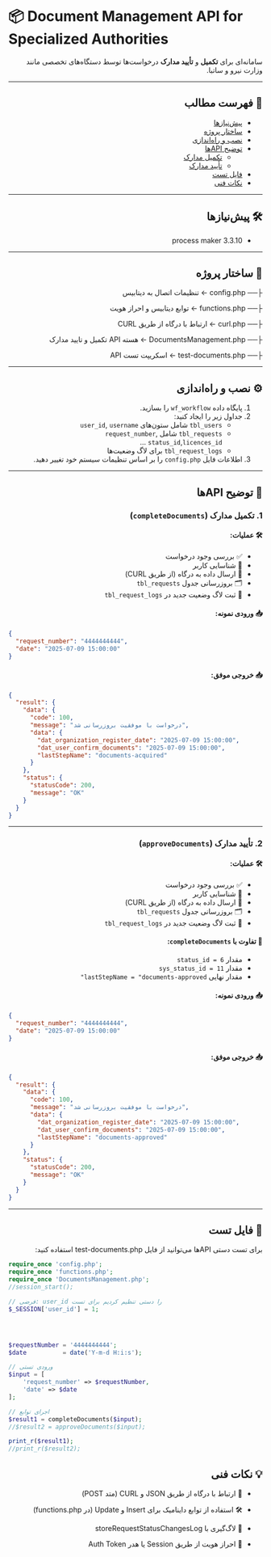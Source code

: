 

# 📦 Document Management API for Specialized Authorities
<div dir="rtl">

سامانه‌ای برای **تکمیل** و **تأیید مدارک** درخواست‌ها توسط دستگاه‌های تخصصی مانند وزارت نیرو و ساتبا.

---

## 🧭 فهرست مطالب

- [پیش‌نیازها](#پیش‌نیازها)
- [ساختار پروژه](#ساختار-پروژه)
- [نصب و راه‌اندازی](#نصب-و-راه‌اندازی)
- [توضیح APIها](#توضیح-apiها)
  - [تکمیل مدارک](#1-تکمیل-مدارک-completedocuments)
  - [تأیید مدارک](#2-تأیید-مدارک-approvedocuments)
- [فایل تست](#فایل-تست)
- [نکات فنی](#نکات-فنی)


---

## 🛠 پیش‌نیازها

- process maker 3.3.10


---

## 📁 ساختار پروژه


├── config.php ← تنظیمات اتصال به دیتابیس

├── functions.php ← توابع دیتابیس و احراز هویت

├── curl.php ← ارتباط با درگاه از طریق CURL

├── DocumentsManagement.php ← هسته API تکمیل و تایید مدارک

├── test-documents.php ← اسکریپت تست API


---

## ⚙ نصب و راه‌اندازی

1. پایگاه داده `wf_workflow` را بسازید.
2. جداول زیر را ایجاد کنید:
   - `tbl_users` شامل ستون‌های `user_id`, `username`
   - `tbl_requests` شامل `request_number`, `status_id`,`licences_id` ...
   - `tbl_request_logs` برای لاگ وضعیت‌ها
3. اطلاعات فایل `config.php` را بر اساس تنظیمات سیستم خود تغییر دهید.

---

## 📡 توضیح APIها

### 1. تکمیل مدارک (`completeDocuments`)

#### 🛠 عملیات:

- ✅ بررسی وجود درخواست
- 👤 شناسایی کاربر
- 🔗 ارسال داده به درگاه (از طریق CURL)
- 🗂 بروزرسانی جدول `tbl_requests`
- 📝 ثبت لاگ وضعیت جدید در `tbl_request_logs`

#### 📥 ورودی نمونه:
<div dir="ltr">

```json
{
  "request_number": "4444444444",
  "date": "2025-07-09 15:00:00"
}
```
</div>

#### 📥 خروجی موفق:
<div dir="ltr">

```json
{
  "result": {
    "data": {
      "code": 100,
      "message": "درخواست با موفقیت بروزرسانی شد",
      "data": {
        "dat_organization_register_date": "2025-07-09 15:00:00",
        "dat_user_confirm_documents": "2025-07-09 15:00:00",
        "lastStepName": "documents-acquired"
      }
    },
    "status": {
      "statusCode": 200,
      "message": "OK"
    }
  }
}
```
</div>

---

### 2. تأیید مدارک (`approveDocuments`)

#### 🛠 عملیات:

- ✅ بررسی وجود درخواست  
- 👤 شناسایی کاربر  
- 🔗 ارسال داده به درگاه (از طریق CURL)  
- 🗂 بروزرسانی جدول `tbl_requests`  
- 📝 ثبت لاگ وضعیت جدید در `tbl_request_logs`

#### 🎯 تفاوت با `completeDocuments`:

- مقدار `status_id = 6`  
- مقدار `sys_status_id = 11`  
- مقدار نهایی `lastStepName = "documents-approved"`
<div dir="rtl">

#### 📥 ورودی نمونه:
</div>
<div dir="ltr">

```json
{
  "request_number": "4444444444",
  "date": "2025-07-09 15:00:00"
}
```
</div>
<div dir="rtl">

#### 📥 خروجی موفق:

</div>
<div dir="ltr">

```json
{
  "result": {
    "data": {
      "code": 100,
      "message": "درخواست با موفقیت بروزرسانی شد",
      "data": {
        "dat_organization_register_date": "2025-07-09 15:00:00",
        "dat_user_confirm_documents": "2025-07-09 15:00:00",
        "lastStepName": "documents-approved"
      }
    },
    "status": {
      "statusCode": 200,
      "message": "OK"
    }
  }
}
```
</div>

<div dir="rtl">

---

## 🧪 فایل تست
برای تست دستی API‌ها می‌توانید از فایل test-documents.php استفاده کنید:
</div>
<div dir="ltr">

```php
require_once 'config.php';     
require_once 'functions.php';  
require_once 'DocumentsManagement.php';         
//session_start();

// فرضی: user_id را دستی تنظیم کردیم برای تست
$_SESSION['user_id'] = 1;




$requestNumber = '4444444444';
$date          = date('Y-m-d H:i:s');

// ورودی تستی
$input = [
    'request_number' => $requestNumber,
    'date' => $date
];

// اجرای توابع
$result1 = completeDocuments($input);
//$result2 = approveDocuments($input);

print_r($result1);
//print_r($result2);
```
</div>
<div dir="rtl">

## 💡 نکات فنی
- 🔌 ارتباط با درگاه از طریق JSON و CURL (متد POST)

- 🛠 استفاده از توابع داینامیک برای Insert و Update (در functions.php)

- 🧾 لاگ‌گیری با storeRequestStatusChangesLog

- 🔐 احراز هویت از طریق Session یا هدر Auth Token




</div>


